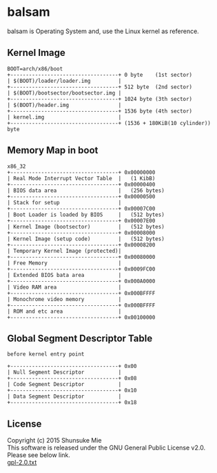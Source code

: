 # balsam

balsam is Operating System and, use the Linux kernel as reference.

Kernel Image
---

```
BOOT=arch/x86/boot  
+-----------------------------------+ 0 byte    (1st sector)
| $(BOOT)/loader/loader.img         |   
+-----------------------------------+ 512 byte  (2nd sector)
| $(BOOT)/bootsector/bootsector.img |  
+-----------------------------------+ 1024 byte (3th sector)
| $(BOOT)/header.img                |  
+-----------------------------------+ 1536 byte (4th sector)
| kernel.img                        |
+-----------------------------------+ (1536 + 180KiB(10 cylinder)) byte  
```

Memory Map in boot
---
```
x86_32
+-----------------------------------+ 0x00000000
| Real Mode Interrupt Vector Table  |   (1 KibB)
+-----------------------------------+ 0x00000400
| BIOS data area                    |   (256 bytes)
+-----------------------------------+ 0x00000500
| Stack for setup                   |   
+-----------------------------------+ 0x00007C00
| Boot Loader is loaded by BIOS     |   (512 bytes)
+-----------------------------------+ 0x00007E00
| Kernel Image (bootsector)         |   (512 bytes)
+-----------------------------------+ 0x00008000
| Kernel Image (setup code)         |   (512 bytes)
+-----------------------------------+ 0x00008200
| Temporary Kernel Image (protected)|
+-----------------------------------+ 0x00080000
| Free Memory                       |
+-----------------------------------+ 0x0009FC00
| Extended BIOS bata area           |
+-----------------------------------+ 0x000A0000
| Video RAM area                    |
+-----------------------------------+ 0x000BFFFF
| Monochrome video memory           |
+-----------------------------------+ 0x000BFFFF
| ROM and etc area                  |
+-----------------------------------+ 0x00100000

```

Global Segment Descriptor Table 
---
```
before kernel entry point

+-----------------------------------+ 0x00
| Null Segment Descriptor           |   
+-----------------------------------+ 0x08
| Code Segment Descriptor           |   
+-----------------------------------+ 0x10
| Data Segment Descriptor           |   
+-----------------------------------+ 0x18

```


License
---
Copyright (c) 2015 Shunsuke Mie  
This software is released under the GNU General Public License v2.0.  
Please see below link.  
[gpl-2.0.txt](https://www.gnu.org/licenses/old-licenses/gpl-2.0.txt)


